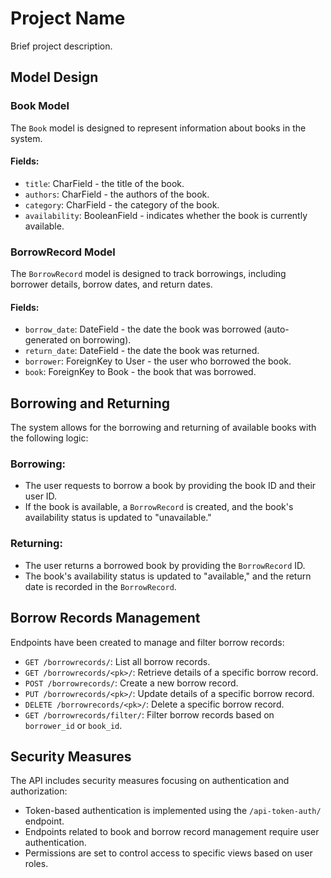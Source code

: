 # Project Name

Brief project description.

## Model Design

### Book Model

The `Book` model is designed to represent information about books in the system.

#### Fields:
- `title`: CharField - the title of the book.
- `authors`: CharField - the authors of the book.
- `category`: CharField - the category of the book.
- `availability`: BooleanField - indicates whether the book is currently available.

### BorrowRecord Model

The `BorrowRecord` model is designed to track borrowings, including borrower details, borrow dates, and return dates.

#### Fields:
- `borrow_date`: DateField - the date the book was borrowed (auto-generated on borrowing).
- `return_date`: DateField - the date the book was returned.
- `borrower`: ForeignKey to User - the user who borrowed the book.
- `book`: ForeignKey to Book - the book that was borrowed.

## Borrowing and Returning

The system allows for the borrowing and returning of available books with the following logic:

### Borrowing:
- The user requests to borrow a book by providing the book ID and their user ID.
- If the book is available, a `BorrowRecord` is created, and the book's availability status is updated to "unavailable."

### Returning:
- The user returns a borrowed book by providing the `BorrowRecord` ID.
- The book's availability status is updated to "available," and the return date is recorded in the `BorrowRecord`.

## Borrow Records Management

Endpoints have been created to manage and filter borrow records:

- `GET /borrowrecords/`: List all borrow records.
- `GET /borrowrecords/<pk>/`: Retrieve details of a specific borrow record.
- `POST /borrowrecords/`: Create a new borrow record.
- `PUT /borrowrecords/<pk>/`: Update details of a specific borrow record.
- `DELETE /borrowrecords/<pk>/`: Delete a specific borrow record.
- `GET /borrowrecords/filter/`: Filter borrow records based on `borrower_id` or `book_id`.

## Security Measures

The API includes security measures focusing on authentication and authorization:

- Token-based authentication is implemented using the `/api-token-auth/` endpoint.
- Endpoints related to book and borrow record management require user authentication.
- Permissions are set to control access to specific views based on user roles.


 
